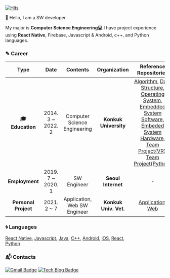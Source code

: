 [![Hits](https://hits.seeyoufarm.com/api/count/incr/badge.svg?url=https%3A%2F%2Fgithub.com%2Fsitnet1102&count_bg=%23368827&title_bg=%23555555&icon=&icon_color=%23E7E7E7&title=hits&edge_flat=false)](https://hits.seeyoufarm.com)

:wave: Hello, I am a SW developer.

 My major is **Computer Science Engineering:computer:** I have project experience using **React Native**, Firebase, Javascript & Android, c++, and Python languages.

### &#9998; Career

| **Type** | **Date** | **Contents** | **Organization** | **Reference Repositories** |
|:--------:|:--------:|:--------:|:--------:|:--------:|
| **:mortar_board: Education** | 2014. 3 ~ 2022. 2 | Computer Science Engineering | **Konkuk University** | [Algorithm](https://github.com/sitnet1102/AlgorithmQuiz), [Data Structure](https://github.com/sitnet1102/data_structure), [Operating System](https://github.com/sitnet1102/Operating_System), [Embedded System Software](https://github.com/sitnet1102/Embedded_System_Software), [Embeded System Hardware](https://github.com/sitnet1102/Vivado_coding), [Team Project(VR)](https://github.com/sitnet1102/MazeRunner), [Team Project(Python)](https://github.com/sitnet1102/project2_bank_system)|
| **Employment** | 2019. 7 ~ 2020. 1 | SW Engineer | **Seoul Internet** | - |
| **Personal Project** | 2021. 2 ~ 7 | Application, Web SW Engineer | **Konkuk Univ. Vet.** | [Application](https://github.com/sitnet1102/konkuk_veterinary), [Web](https://github.com/sitnet1102/vet_SPACE_Web) |

### :cyclone: Languages
<!--![ReactNative]()-->
[React Native](https://reactnative.dev/docs/getting-started), 
[Javascript](https://developer.mozilla.org/en-US/docs/Web/JavaScript), 
[Java](https://dev.java/learn/), 
[C++](https://isocpp.org/), 
[Android](https://developer.android.com/about/versions/11?gclid=Cj0KCQjwqKuKBhCxARIsACf4XuF46bVGP5xc0XoQj_Ps6eou01Rp323Ai3owRARCL-qizLdgYsTwnuUaAv8lEALw_wcB&gclsrc=aw.ds), 
[iOS](https://developer.apple.com/swift/), 
[React](https://reactjs.org/),  
[Python](https://www.python.org/)


<!-- 
![PYTHON](https://img.shields.io/badge/PYTHON-%E2%98%85%E2%98%85%E2%98%85%E2%98%85%E2%98%86-0696D7?style=plastic&logo=Python&logoColor=white) ![ANDROID](https://img.shields.io/badge/JAVA%20&%20ANDROID-%E2%98%85%E2%98%85%E2%98%85%E2%98%86%E2%98%86-3DDC84?style=plastic&logo=android&logoColor=white)  ![Matlab](https://img.shields.io/badge/Matlab-%E2%98%85%E2%98%85%E2%98%86%E2%98%86%E2%98%86-0076A8?style=plastic&logo=mathworks&logoColor=white) ![Kotlin](https://img.shields.io/badge/Kotlin-%E2%98%85%E2%98%85%E2%98%86%E2%98%86%E2%98%86-0095D5?style=plastic&logo=kotlin&logoColor=white)
-->

### :mailbox_with_mail: Contacts
[![Gmail Badge](https://img.shields.io/badge/Gmail-d14836?style=flat-square&logo=Gmail&logoColor=white&link=mailto:sitnet1102@gmail.com)](mailto:sitnet1102@gmail.com) [![Tech Blog Badge](http://img.shields.io/badge/-Tech%20blog-black?style=flat-square&logo=github&link=https://ju-n-o.tistory.com/)](https://ju-n-o.tistory.com/) 

